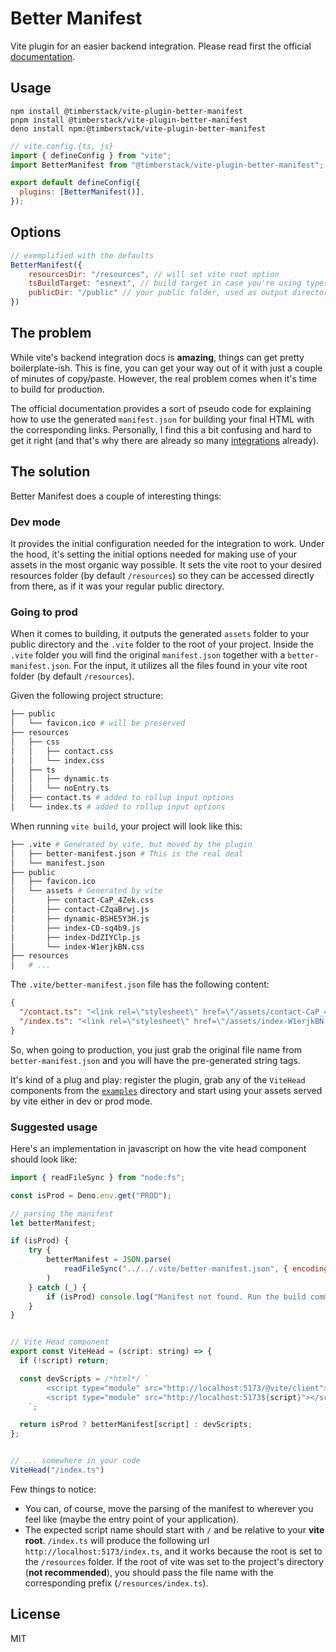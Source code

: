 # Better Manifest

Vite plugin for an easier backend integration. Please read first the official [documentation](https://vite.dev/guide/backend-integration).

## Usage

```
npm install @timberstack/vite-plugin-better-manifest
pnpm install @timberstack/vite-plugin-better-manifest
deno install npm:@timberstack/vite-plugin-better-manifest
```

```javascript
// vite.config.{ts, js}
import { defineConfig } from "vite";
import BetterManifest from "@timberstack/vite-plugin-better-manifest";

export default defineConfig({
  plugins: [BetterManifest()],
});
```

## Options
```javascript
// exemplified with the defaults
BetterManifest({
    resourcesDir: "/resources", // will set vite root option
    tsBuildTarget: "esnext", // build target in case you're using typescript
    publicDir: "/public" // your public folder, used as output directory for vite's generated assets folder
})
```

## The problem

While vite's backend integration docs is **amazing**, things can get pretty boilerplate-ish. This is fine, you can get your way out of it with just a couple of minutes of copy/paste. However, the real problem comes when it's time to build for production.

The official documentation provides a sort of pseudo code for explaining how to use the generated `manifest.json` for building your final HTML with the corresponding links. Personally, I find this a bit confusing and hard to get it right (and that's why there are already so many [integrations](https://github.com/vitejs/awesome-vite#integrations-with-backends) already).

## The solution

Better Manifest does a couple of interesting things:

### Dev mode

It provides the initial configuration needed for the integration to work. Under the hood, it's setting the initial options needed for making use of your assets in the most organic way possible. It sets the vite root to your desired resources folder (by default `/resources`) so they can be accessed directly from there, as if it was your regular public directory.

### Going to prod

When it comes to building, it outputs the generated `assets` folder to your public directory and the `.vite` folder to the root of your project. Inside the `.vite` folder you will find the original `manifest.json` together with a `better-manifest.json`. For the input, it utilizes all the files found in your vite root folder (by default `/resources`).

Given the following project structure:

```bash
├── public
│   └── favicon.ico # will be preserved
├── resources
│   ├── css
│   │   ├── contact.css
│   │   └── index.css
│   ├── ts
│   │   ├── dynamic.ts
│   │   └── noEntry.ts
│   ├── contact.ts # added to rollup input options
│   └── index.ts # added to rollup input options
```

When running `vite build`, your project will look like this:

```bash
├── .vite # Generated by vite, but moved by the plugin
│   ├── better-manifest.json # This is the real deal
│   └── manifest.json
├── public
│   ├── favicon.ico
│   └── assets # Generated by vite
│       ├── contact-CaP_4Zek.css
│       ├── contact-CZqaBrwj.js
│       ├── dynamic-BSHE5Y3H.js
│       ├── index-CD-sq4b9.js
│       ├── index-DdZIYClp.js
│       └── index-W1erjkBN.css
├── resources
│   # ...
```

The `.vite/better-manifest.json` file has the following content:

```json
{
  "/contact.ts": "<link rel=\"stylesheet\" href=\"/assets/contact-CaP_4Zek.css\" />\n<script type=\"module\" src=\"/assets/contact-CZqaBrwj.js\"></script>",
  "/index.ts": "<link rel=\"stylesheet\" href=\"/assets/index-W1erjkBN.css\" />\n<script type=\"module\" src=\"/assets/index-CD-sq4b9.js\"></script>"
}
```

So, when going to production, you just grab the original file name from `better-manifest.json` and you will have the pre-generated string tags.

It's kind of a plug and play: register the plugin, grab any of the `ViteHead` components from the [`examples`](/vite-plugin-better-manifest/examples) directory and start using your assets served by vite either in dev or prod mode.

### Suggested usage

Here's an implementation in javascript on how the vite head component should look like:

```javascript
import { readFileSync } from "node:fs";

const isProd = Deno.env.get("PROD");

// parsing the manifest
let betterManifest;

if (isProd) {
    try {
        betterManifest = JSON.parse(
            readFileSync("../../.vite/better-manifest.json", { encoding: "utf-8" })
        )
    } catch (_) {
        if (isProd) console.log("Manifest not found. Run the build command.");
    }
}


// Vite Head component
export const ViteHead = (script: string) => {
  if (!script) return;

  const devScripts = /*html*/ `
        <script type="module" src="http://localhost:5173/@vite/client"></script>
        <script type="module" src="http://localhost:5173${script}"></script>
    `;

  return isProd ? betterManifest[script] : devScripts;
};


// ... somewhere in your code
ViteHead("/index.ts")
```

Few things to notice:
- You can, of course, move the parsing of the manifest to wherever you feel like (maybe the entry point of your application).
- The expected script name should start with `/` and be relative to your **vite root**. `/index.ts` will produce the following url `http://localhost:5173/index.ts`, and it works because the root is set to the `/resources` folder. If the root of vite was set to the project's directory (**not recommended**), you should pass the file name with the corresponding prefix (`/resources/index.ts`).

## License
MIT
